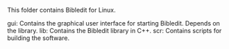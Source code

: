 This folder contains Bibledit for Linux.

gui: Contains the graphical user interface for starting Bibledit. Depends on the library.
lib: Contains the Bibledit library in C++.
scr: Contains scripts for building the software.
